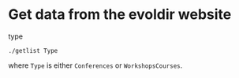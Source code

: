 
# Get data from the evoldir website

type
```
./getlist Type
```
where `Type` is either `Conferences` or `WorkshopsCourses`. 


